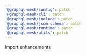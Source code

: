 ```yaml
---
'@graphql-mesh/config': patch
'@graphql-mesh/cli': patch
'@graphql-mesh/include': patch
'@graphql-mesh/json-schema': patch
'@graphql-mesh/runtime': patch
'@graphql-mesh/utils': patch
---
```


Import enhancements
